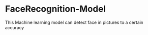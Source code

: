 # FaceRecognition-Model
This Machine learning model can detect face in pictures to a certain accuracy
